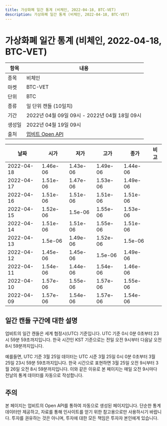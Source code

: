 ```yaml
---
title: 가상화폐 일간 통계 (비체인, 2022-04-18, BTC-VET)
description: 가상화폐 일간 통계 (비체인, 2022-04-18, BTC-VET)
---
```



가상화폐 일간 통계 (비체인, 2022-04-18, BTC-VET)
===

|항목|내용|
|--|--|
|종목|비체인|
|마켓|BTC-VET|
|단위|BTC|
|종류|일 단위 캔들 (10일치)|
|기간|2022년 04월 09일 09시 - 2022년 04월 18일 09시|
|생성일|2022년 04월 19일 09시|
|출처|[업비트 Open API](https://docs.upbit.com)|


|날짜|시가|저가|고가|종가|비고|
|--|--|--|--|--|--|
|2022-04-18|1.46e-06|1.43e-06|1.49e-06|1.44e-06|    |
|2022-04-17|1.51e-06|1.47e-06|1.53e-06|1.49e-06|    |
|2022-04-16|1.51e-06|1.51e-06|1.51e-06|1.51e-06|    |
|2022-04-15|1.52e-06|1.5e-06|1.55e-06|1.53e-06|    |
|2022-04-14|1.51e-06|1.51e-06|1.55e-06|1.51e-06|    |
|2022-04-13|1.5e-06|1.49e-06|1.52e-06|1.5e-06|    |
|2022-04-12|1.45e-06|1.45e-06|1.5e-06|1.49e-06|    |
|2022-04-11|1.54e-06|1.44e-06|1.54e-06|1.46e-06|    |
|2022-04-10|1.57e-06|1.55e-06|1.57e-06|1.55e-06|    |
|2022-04-09|1.57e-06|1.54e-06|1.57e-06|1.54e-06|    |


일간 캔들 구간에 대한 설명
---


업비트의 일간 캔들은 세계 협정시(UTC) 기준입니다. 
UTC 기준 0시 0분 0초부터 23시 59분 59초까지입니다. 
한국 시간인 KST 기준으로는 전일 오전 9시부터 다음날 오전 8시 59분까지입니다. 


예를들면, UTC 기준 3월 25일 데이터는 UTC 시준 3월 25일 0시 0분 0초부터 3월 25일 23시 59분 59초까지입니다. 
한국 시간으로 표현하면 3월 25일 오전 9시부터 3월 26일 오전 8시 59분까지입니다. 
이와 같은 이유로 본 페이지는 매일 오전 9시마다 전날의 통계 데이터를 자동으로 작성합니다. 


주의
---


본 페이지는 업비트의 Open API를 통하여 자동으로 생성된 페이지입니다. 
단순한 통계 데이터만 제공하고, 자료를 통해 인사이트를 얻기 위한 참고용으로만 사용하시기 바랍니다. 
투자를 권유하는 것은 아니며, 투자에 대한 모든 책임은 투자자 본인에게 있습니다. 
